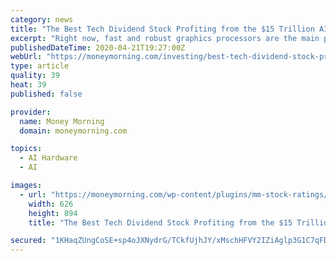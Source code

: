 ```yaml
---
category: news
title: "The Best Tech Dividend Stock Profiting from the $15 Trillion AI Market"
excerpt: "Right now, fast and robust graphics processors are the main power behind AI. That's set to change because the new chips work especially well for AI-powered neural networks used in speech and pattern recognition, and computer vision. In fact, Gartner says neuromorphic chips upon which the platform is based, are set to have a huge impact."
publishedDateTime: 2020-04-21T19:27:00Z
webUrl: "https://moneymorning.com/investing/best-tech-dividend-stock-profiting-from-the-15-trillion-ai-market/"
type: article
quality: 39
heat: 39
published: false

provider:
  name: Money Morning
  domain: moneymorning.com

topics:
  - AI Hardware
  - AI

images:
  - url: "https://moneymorning.com/wp-content/plugins/mm-stock-ratings//assets/img/vqscore-widget-4col-blurred.jpg"
    width: 626
    height: 894
    title: "The Best Tech Dividend Stock Profiting from the $15 Trillion AI Market"

secured: "1KHaqZUngCoSE+sp4oJXNydrG/TCkfUjhJY/xMschHFVY2IZiAglp3G1C7qFDO7US8qU1iQ5uX74AuBl+3ur7qwzgRJ/SSev8qrv7r/xDxxMGsXJsJex6BZsAeOiRtcCVS6H9mnfaIcvdua2Htyxf0/R5+YFo944vDuZngfpYrwTEl7xxMp3Y/pK9oYWSbkSC42UIf8PHoU9GOTy+nwjdYYHrzfhGUGLeMTe9/OLBLJw0kVAsuIQa9MWvFBt5fCeZ1rU2yCsZhbZdYL2gDO9xELInLD0OIkrGb9poBi990b19yo85hFZxOxPcHDG1mDB;S6H4CeraB1aR1Y0BintvCA=="
---
```


